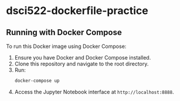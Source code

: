 # dsci522-dockerfile-practice
## Running with Docker Compose

To run this Docker image using Docker Compose:

1. Ensure you have Docker and Docker Compose installed.
2. Clone this repository and navigate to the root directory.
3. Run:
   ```bash
   docker-compose up
   ```
4. Access the Jupyter Notebook interface at `http://localhost:8888`.

